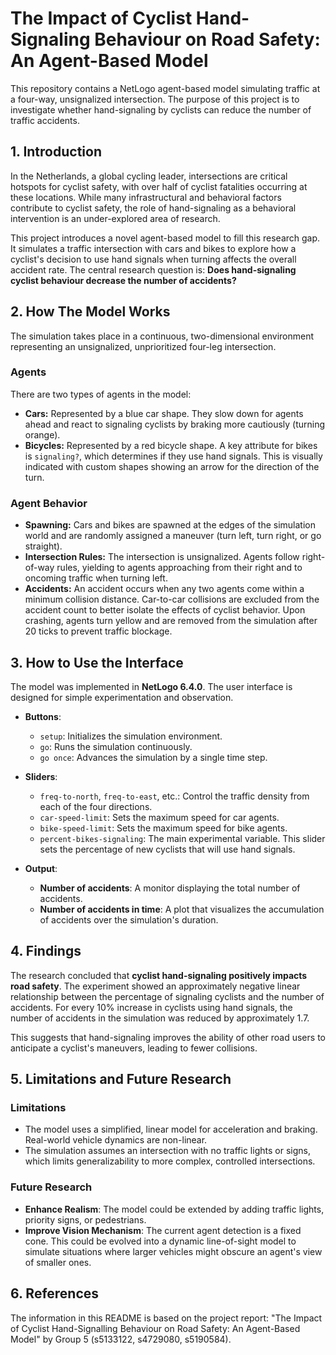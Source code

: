 # The Impact of Cyclist Hand-Signaling Behaviour on Road Safety: An Agent-Based Model

This repository contains a NetLogo agent-based model simulating traffic at a four-way, unsignalized intersection. The purpose of this project is to investigate whether hand-signaling by cyclists can reduce the number of traffic accidents.

## 1. Introduction

In the Netherlands, a global cycling leader, intersections are critical hotspots for cyclist safety, with over half of cyclist fatalities occurring at these locations. While many infrastructural and behavioral factors contribute to cyclist safety, the role of hand-signaling as a behavioral intervention is an under-explored area of research.

This project introduces a novel agent-based model to fill this research gap. It simulates a traffic intersection with cars and bikes to explore how a cyclist's decision to use hand signals when turning affects the overall accident rate. The central research question is: **Does hand-signaling cyclist behaviour decrease the number of accidents?**

## 2. How The Model Works

The simulation takes place in a continuous, two-dimensional environment representing an unsignalized, unprioritized four-leg intersection.

### Agents
There are two types of agents in the model:
*   **Cars:** Represented by a blue car shape. They slow down for agents ahead and react to signaling cyclists by braking more cautiously (turning orange).
*   **Bicycles:** Represented by a red bicycle shape. A key attribute for bikes is `signaling?`, which determines if they use hand signals. This is visually indicated with custom shapes showing an arrow for the direction of the turn.

### Agent Behavior
*   **Spawning:** Cars and bikes are spawned at the edges of the simulation world and are randomly assigned a maneuver (turn left, turn right, or go straight).
*   **Intersection Rules:** The intersection is unsignalized. Agents follow right-of-way rules, yielding to agents approaching from their right and to oncoming traffic when turning left.
*   **Accidents:** An accident occurs when any two agents come within a minimum collision distance. Car-to-car collisions are excluded from the accident count to better isolate the effects of cyclist behavior. Upon crashing, agents turn yellow and are removed from the simulation after 20 ticks to prevent traffic blockage.

## 3. How to Use the Interface

The model was implemented in **NetLogo 6.4.0**. The user interface is designed for simple experimentation and observation.

*   **Buttons**:
    *   `setup`: Initializes the simulation environment.
    *   `go`: Runs the simulation continuously.
    *   `go once`: Advances the simulation by a single time step.

*   **Sliders**:
    *   `freq-to-north`, `freq-to-east`, etc.: Control the traffic density from each of the four directions.
    *   `car-speed-limit`: Sets the maximum speed for car agents.
    *   `bike-speed-limit`: Sets the maximum speed for bike agents.
    *   `percent-bikes-signaling`: The main experimental variable. This slider sets the percentage of new cyclists that will use hand signals.

*   **Output**:
    *   **Number of accidents**: A monitor displaying the total number of accidents.
    *   **Number of accidents in time**: A plot that visualizes the accumulation of accidents over the simulation's duration.

## 4. Findings

The research concluded that **cyclist hand-signaling positively impacts road safety**. The experiment showed an approximately negative linear relationship between the percentage of signaling cyclists and the number of accidents. For every 10% increase in cyclists using hand signals, the number of accidents in the simulation was reduced by approximately 1.7.

This suggests that hand-signaling improves the ability of other road users to anticipate a cyclist's maneuvers, leading to fewer collisions.

## 5. Limitations and Future Research

### Limitations
*   The model uses a simplified, linear model for acceleration and braking. Real-world vehicle dynamics are non-linear.
*   The simulation assumes an intersection with no traffic lights or signs, which limits generalizability to more complex, controlled intersections.

### Future Research
*   **Enhance Realism**: The model could be extended by adding traffic lights, priority signs, or pedestrians.
*   **Improve Vision Mechanism**: The current agent detection is a fixed cone. This could be evolved into a dynamic line-of-sight model to simulate situations where larger vehicles might obscure an agent's view of smaller ones.

## 6. References
 The information in this README is based on the project report: "The Impact of Cyclist Hand-Signalling Behaviour on Road Safety: An Agent-Based Model" by Group 5 (s5133122, s4729080, s5190584).
